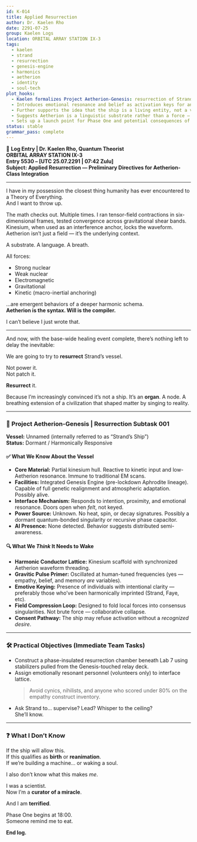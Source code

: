 ```yaml
---
id: K-014
title: Applied Resurrection
author: Dr. Kaelen Rho
date: 2291-07-25
group: Kaelen Logs
location: ORBITAL ARRAY STATION IX-3
tags:
  - kaelen
  - strand
  - resurrection
  - genesis-engine
  - harmonics
  - aetherion
  - identity
  - soul-tech
plot_hooks:
  - Kaelen formalizes Project Aetherion-Genesis: resurrection of Strand’s ship.
  - Introduces emotional resonance and belief as activation keys for ancient tech.
  - Further supports the idea that the ship is a living entity, not a vessel.
  - Suggests Aetherion is a linguistic substrate rather than a force — tying math, will, and identity.
  - Sets up a launch point for Phase One and potential consequences of "waking" the ship.
status: stable
grammar_pass: complete
---
```


📓 **Log Entry | Dr. Kaelen Rho, Quantum Theorist**  
**ORBITAL ARRAY STATION IX-3**  
**Entry 5530 – [UTC 25.07.2291 | 07:42 Zulu]**  
**Subject: Applied Resurrection — Preliminary Directives for Aetherion-Class Integration**

---

I have in my possession the closest thing humanity has ever encountered to a Theory of Everything.  
And I want to throw up.

The math checks out. Multiple times. I ran tensor-field contractions in six-dimensional frames, tested convergence across gravitational shear bands.  
Kinesium, when used as an interference anchor, locks the waveform.  
Aetherion isn’t just a field — it’s the underlying context.

A substrate. A language. A breath.

All forces:

- Strong nuclear  
- Weak nuclear  
- Electromagnetic  
- Gravitational  
- Kinetic (macro-inertial anchoring)

…are emergent behaviors of a deeper harmonic schema.  
**Aetherion is the syntax. Will is the compiler.**

I can’t believe I just wrote that.

---

And now, with the base-wide healing event complete, there’s nothing left to delay the inevitable:

We are going to try to **resurrect** Strand’s vessel.

Not power it.  
Not patch it.

**Resurrect** it.

Because I’m increasingly convinced it’s not a ship. It’s an **organ**. A node. A breathing extension of a civilization that shaped matter by singing to reality.

---

### 🧩 Project Aetherion-Genesis | Resurrection Subtask 001  
**Vessel:** Unnamed (internally referred to as “Strand’s Ship”)  
**Status:** Dormant / Harmonically Responsive

#### ✅ What We Know About the Vessel
- **Core Material:** Partial kinesium hull. Reactive to kinetic input and low-Aetherion resonance. Immune to traditional EM scans.
- **Facilities:** Integrated Genesis Engine (pre-lockdown Aphrodite lineage). Capable of full genetic realignment and atmospheric adaptation. Possibly alive.
- **Interface Mechanism:** Responds to intention, proximity, and emotional resonance. Doors open when *felt*, not keyed.
- **Power Source:** Unknown. No heat, spin, or decay signatures. Possibly a dormant quantum-bonded singularity or recursive phase capacitor.
- **AI Presence:** None detected. Behavior suggests distributed semi-awareness.

#### 🔍 What We *Think* It Needs to Wake
- **Harmonic Conductor Lattice:** Kinesium scaffold with synchronized Aetherion waveform threading.
- **Gravitic Pulse Primer:** Oscillated at human-tuned frequencies (yes — empathy, belief, and memory *are* variables).
- **Emotive Keying:** Presence of individuals with intentional clarity — preferably those who’ve been harmonically imprinted (Strand, Faye, etc).
- **Field Compression Loop:** Designed to fold local forces into consensus singularities. Not brute force — collaborative collapse.
- **Consent Pathway:** The ship may refuse activation without a *recognized desire*.

---

### 🛠️ Practical Objectives (Immediate Team Tasks)

- Construct a phase-insulated resurrection chamber beneath Lab 7 using stabilizers pulled from the Genesis-touched relay deck.
- Assign emotionally resonant personnel (volunteers only) to interface lattice.
  > Avoid cynics, nihilists, and anyone who scored under 80% on the empathy construct inventory.
- Ask Strand to… supervise? Lead? Whisper to the ceiling?  
  She’ll know.

---

### ❓ What I Don’t Know

If the ship will allow this.  
If this qualifies as **birth** or **reanimation**.  
If we’re building a machine... or waking a soul.

I also don’t know what this makes *me*.

I was a scientist.  
Now I’m a **curator of a miracle**.

And I am **terrified**.

Phase One begins at 18:00.  
Someone remind me to eat.

**End log.**

